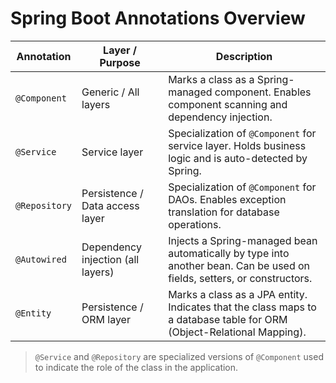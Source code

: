 # Spring Boot Annotations Overview

| Annotation    | Layer / Purpose                          | Description                                                                                               |
|---------------|------------------------------------------|-----------------------------------------------------------------------------------------------------------|
| `@Component`  | Generic / All layers                     | Marks a class as a Spring-managed component. Enables component scanning and dependency injection.         |
| `@Service`    | Service layer                            | Specialization of `@Component` for service layer. Holds business logic and is auto-detected by Spring.    |
| `@Repository` | Persistence / Data access layer          | Specialization of `@Component` for DAOs. Enables exception translation for database operations.           |
| `@Autowired`  | Dependency injection (all layers)        | Injects a Spring-managed bean automatically by type into another bean. Can be used on fields, setters, or constructors. |
| `@Entity`     | Persistence / ORM layer                  | Marks a class as a JPA entity. Indicates that the class maps to a database table for ORM (Object-Relational Mapping). |

> `@Service` and `@Repository` are specialized versions of `@Component` used to indicate the role of the class in the application.
